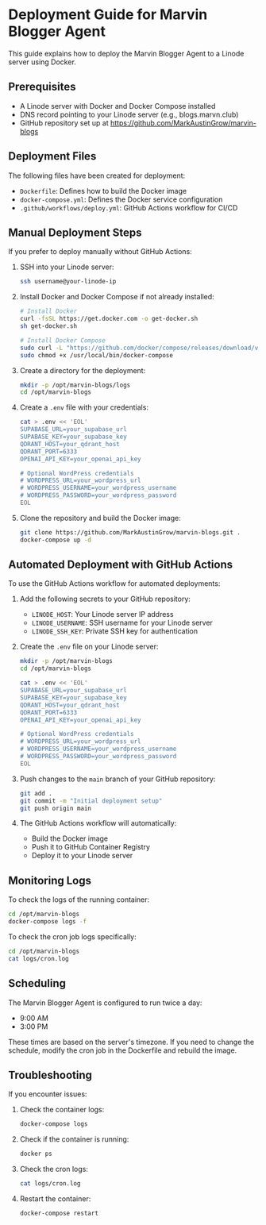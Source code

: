 # Deployment Guide for Marvin Blogger Agent

This guide explains how to deploy the Marvin Blogger Agent to a Linode server using Docker.

## Prerequisites

- A Linode server with Docker and Docker Compose installed
- DNS record pointing to your Linode server (e.g., blogs.marvn.club)
- GitHub repository set up at https://github.com/MarkAustinGrow/marvin-blogs

## Deployment Files

The following files have been created for deployment:

- `Dockerfile`: Defines how to build the Docker image
- `docker-compose.yml`: Defines the Docker service configuration
- `.github/workflows/deploy.yml`: GitHub Actions workflow for CI/CD

## Manual Deployment Steps

If you prefer to deploy manually without GitHub Actions:

1. SSH into your Linode server:
   ```bash
   ssh username@your-linode-ip
   ```

2. Install Docker and Docker Compose if not already installed:
   ```bash
   # Install Docker
   curl -fsSL https://get.docker.com -o get-docker.sh
   sh get-docker.sh
   
   # Install Docker Compose
   sudo curl -L "https://github.com/docker/compose/releases/download/v2.18.1/docker-compose-$(uname -s)-$(uname -m)" -o /usr/local/bin/docker-compose
   sudo chmod +x /usr/local/bin/docker-compose
   ```

3. Create a directory for the deployment:
   ```bash
   mkdir -p /opt/marvin-blogs/logs
   cd /opt/marvin-blogs
   ```

4. Create a `.env` file with your credentials:
   ```bash
   cat > .env << 'EOL'
   SUPABASE_URL=your_supabase_url
   SUPABASE_KEY=your_supabase_key
   QDRANT_HOST=your_qdrant_host
   QDRANT_PORT=6333
   OPENAI_API_KEY=your_openai_api_key
   
   # Optional WordPress credentials
   # WORDPRESS_URL=your_wordpress_url
   # WORDPRESS_USERNAME=your_wordpress_username
   # WORDPRESS_PASSWORD=your_wordpress_password
   EOL
   ```

5. Clone the repository and build the Docker image:
   ```bash
   git clone https://github.com/MarkAustinGrow/marvin-blogs.git .
   docker-compose up -d
   ```

## Automated Deployment with GitHub Actions

To use the GitHub Actions workflow for automated deployments:

1. Add the following secrets to your GitHub repository:
   - `LINODE_HOST`: Your Linode server IP address
   - `LINODE_USERNAME`: SSH username for your Linode server
   - `LINODE_SSH_KEY`: Private SSH key for authentication

2. Create the `.env` file on your Linode server:
   ```bash
   mkdir -p /opt/marvin-blogs
   cd /opt/marvin-blogs
   
   cat > .env << 'EOL'
   SUPABASE_URL=your_supabase_url
   SUPABASE_KEY=your_supabase_key
   QDRANT_HOST=your_qdrant_host
   QDRANT_PORT=6333
   OPENAI_API_KEY=your_openai_api_key
   
   # Optional WordPress credentials
   # WORDPRESS_URL=your_wordpress_url
   # WORDPRESS_USERNAME=your_wordpress_username
   # WORDPRESS_PASSWORD=your_wordpress_password
   EOL
   ```

3. Push changes to the `main` branch of your GitHub repository:
   ```bash
   git add .
   git commit -m "Initial deployment setup"
   git push origin main
   ```

4. The GitHub Actions workflow will automatically:
   - Build the Docker image
   - Push it to GitHub Container Registry
   - Deploy it to your Linode server

## Monitoring Logs

To check the logs of the running container:

```bash
cd /opt/marvin-blogs
docker-compose logs -f
```

To check the cron job logs specifically:

```bash
cd /opt/marvin-blogs
cat logs/cron.log
```

## Scheduling

The Marvin Blogger Agent is configured to run twice a day:
- 9:00 AM
- 3:00 PM

These times are based on the server's timezone. If you need to change the schedule, modify the cron job in the Dockerfile and rebuild the image.

## Troubleshooting

If you encounter issues:

1. Check the container logs:
   ```bash
   docker-compose logs
   ```

2. Check if the container is running:
   ```bash
   docker ps
   ```

3. Check the cron logs:
   ```bash
   cat logs/cron.log
   ```

4. Restart the container:
   ```bash
   docker-compose restart

